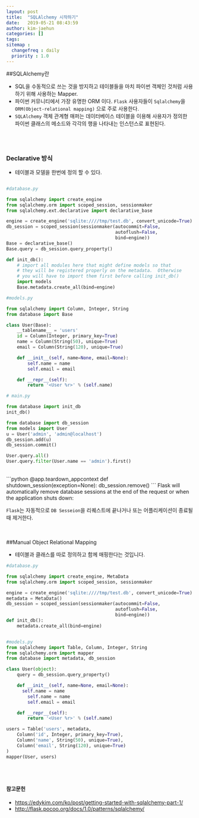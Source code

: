 ```yaml
---
layout: post
title:  "SQLAlchemy 시작하기"
date:   2019-05-21 08:43:59
author: kim-jaehun
categories: []
tags:
sitemap :
  changefreq : daily
  priority : 1.0
---
```


##SQLAlchemy란

* SQL을 수동적으로 쓰는 것을 방지하고 테이블들을 마치 파이썬 객체인 것처럼 사용하기 위해 사용하는 Mapper.
* 파이썬 커뮤니티에서 가장 유명한 ORM 이다. `Flask` 사용자들이 `Sqlalchemy`을 `ORM(Object-relational mapping)` 으로 주로 사용한다.
* `SQLAlchemy` 객체 관계형 매퍼는 데이터베이스 테이블을 이용해 사용자가 정의한 파이썬 클래스의 메소드와 각각의 행을 나타내는 인스턴스로 표현된다.


<br><br>
### Declarative 방식
* 테이블과 모델을 한번에 정의 할 수 있다.
``` python

#database.py

from sqlalchemy import create_engine
from sqlalchemy.orm import scoped_session, sessionmaker
from sqlalchemy.ext.declarative import declarative_base

engine = create_engine('sqlite:////tmp/test.db', convert_unicode=True)
db_session = scoped_session(sessionmaker(autocommit=False,
                                         autoflush=False,
                                         bind=engine))
Base = declarative_base()
Base.query = db_session.query_property()

def init_db():
    # import all modules here that might define models so that
    # they will be registered properly on the metadata.  Otherwise
    # you will have to import them first before calling init_db()
    import models
    Base.metadata.create_all(bind=engine)
```

```python
#models.py

from sqlalchemy import Column, Integer, String
from database import Base

class User(Base):
    __tablename__ = 'users'
    id = Column(Integer, primary_key=True)
    name = Column(String(50), unique=True)
    email = Column(String(120), unique=True)

    def __init__(self, name=None, email=None):
        self.name = name
        self.email = email

    def __repr__(self):
        return '<User %r>' % (self.name)
```
``` python
# main.py

from database import init_db
init_db()

from database import db_session
from models import User
u = User('admin', 'admin@localhost')
db_session.add(u)
db_session.commit()

User.query.all()
User.query.filter(User.name == 'admin').first()
```

<br>
```python
@app.teardown_appcontext
def shutdown_session(exception=None):
    db_session.remove()
```
Flask will automatically remove database sessions at the end of the request or when the application shuts down:

`Flask`는 자동적으로 `DB Sesseion`을 리퀘스트에 끝나거나 또는 어플리케이션이 종료될때 제거한다.


<br><br>
##Manual  Object Relational Mapping
* 테이블과 클래스를 따로 정의하고 함께 매핑한다는 것입니다.

```Python
#database.py

from sqlalchemy import create_engine, MetaData
from sqlalchemy.orm import scoped_session, sessionmaker

engine = create_engine('sqlite:////tmp/test.db', convert_unicode=True)
metadata = MetaData()
db_session = scoped_session(sessionmaker(autocommit=False,
                                         autoflush=False,
                                         bind=engine))
def init_db():
    metadata.create_all(bind=engine)
```

```python

#models.py
from sqlalchemy import Table, Column, Integer, String
from sqlalchemy.orm import mapper
from database import metadata, db_session

class User(object):
    query = db_session.query_property()

    def __init__(self, name=None, email=None):
      self.name = name
        self.name = name
        self.email = email

    def __repr__(self):
        return '<User %r>' % (self.name)

users = Table('users', metadata,
    Column('id', Integer, primary_key=True),
    Column('name', String(50), unique=True),
    Column('email', String(120), unique=True)
)
mapper(User, users)
```




<br><br>
#### 참고문헌
* https://edykim.com/ko/post/getting-started-with-sqlalchemy-part-1/
* http://flask.pocoo.org/docs/1.0/patterns/sqlalchemy/
